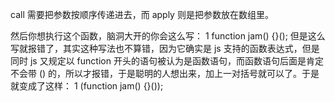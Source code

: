 call 需要把参数按顺序传递进去，而 apply 则是把参数放在数组里。

然后你想执行这个函数，脑洞大开的你会这么写：
1
function jam() {}();
但是这么写就报错了，其实这种写法也不算错，因为它确实是 js 支持的函数表达式，但是同时 js 又规定以 function 开头的语句被认为是函数语句，而函数语句后面是肯定不会带 () 的，所以才报错，于是聪明的人想出来，加上一对括号就可以了。于是就变成了这样：
1
(function jam() {}());
